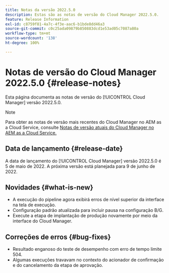 ```yaml
---
title: Notas da versão 2022.5.0
description: Estas são as notas de versão do Cloud Manager 2022.5.0.
feature: Release Information
exl-id: c8759f81-4a7c-4f3e-aac6-b1bde8dd46a3
source-git-commit: c0c25ada09879b850883dcd1e53ad05c7087a80a
workflow-type: tm+mt
source-wordcount: '138'
ht-degree: 100%

---
```


# Notas de versão do Cloud Manager 2022.5.0 {#release-notes}

Esta página documenta as notas de versão do [!UICONTROL Cloud Manager] versão 2022.5.0.

>[!NOTE]
>
>Para obter as notas de versão mais recentes do Cloud Manager no AEM as a Cloud Service, consulte [Notas de versão atuais do Cloud Manager no AEM as a Cloud Service.](https://experienceleague.adobe.com/docs/experience-manager-cloud-service/content/implementing/using-cloud-manager/release-notes-cloud-manager/release-notes-cm-current.html?lang=pt-BR)

## Data de lançamento {#release-date}

A data de lançamento do [!UICONTROL Cloud Manager] versão 2022.5.0 é 5 de maio de 2022. A próxima versão está planejada para 9 de junho de 2022.

## Novidades {#what-is-new}

* A execução do pipeline agora exibirá erros de nível superior da interface na tela de execução.
* Configuração padrão atualizada para incluir pausa na configuração B/G.
* Execute a etapa de implantação de produção novamente por meio da interface do Cloud Manager.

## Correções de erros {#bug-fixes}

* Resultado enganoso do teste de desempenho com erro de tempo limite 504.
* Algumas execuções travavam no contexto do acionador de confirmação e do cancelamento da etapa de aprovação.
